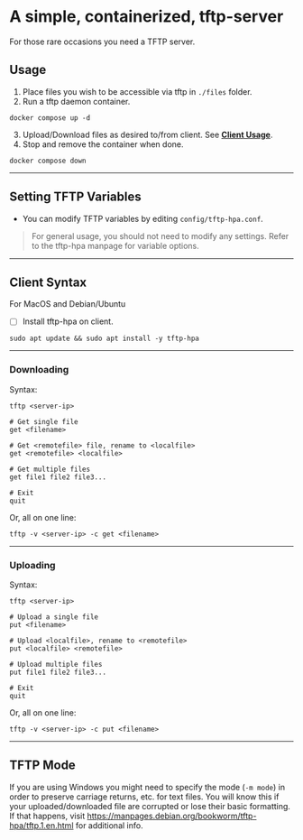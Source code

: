 # A simple, containerized, tftp-server

For those rare occasions you need a TFTP server.

## Usage

1.  Place files you wish to be accessible via tftp in `./files` folder.
2.  Run a tftp daemon container.

```shell
docker compose up -d
```

3. Upload/Download files as desired to/from client.  See [**Client Usage**](#client-syntax).
4.  Stop and remove the container when done.

```shell
docker compose down
```

***

## Setting TFTP Variables

* You can modify TFTP variables by editing `config/tftp-hpa.conf`.  
> For general usage, you should not need to modify any settings.  Refer to the tftp-hpa manpage for variable options.

***

## Client Syntax

For MacOS and Debian/Ubuntu

- [ ] Install tftp-hpa on client.

```shell
sudo apt update && sudo apt install -y tftp-hpa
```

***

### Downloading

Syntax:

```shell
tftp <server-ip>

# Get single file
get <filename>

# Get <remotefile> file, rename to <localfile>
get <remotefile> <localfile>

# Get multiple files
get file1 file2 file3...

# Exit
quit
```

Or, all on one line:

```shell
tftp -v <server-ip> -c get <filename>
```

***

### Uploading

Syntax:

```shell
tftp <server-ip>

# Upload a single file
put <filename>

# Upload <localfile>, rename to <remotefile>
put <localfile> <remotefile>

# Upload multiple files
put file1 file2 file3...

# Exit
quit
```

Or, all on one line:

```shell
tftp -v <server-ip> -c put <filename>
```

***

## TFTP Mode

If you are using Windows you might need to specify the mode (`-m mode`) in order to preserve carriage returns, etc. for text files.  You will know this if your uploaded/downloaded file are corrupted or lose their basic formatting.  If that happens, visit https://manpages.debian.org/bookworm/tftp-hpa/tftp.1.en.html for additional info.

